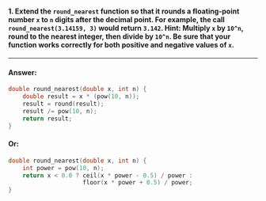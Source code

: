 #### 1. Extend the `round_nearest` function so that it rounds a floating-point number `x` to `n` digits after the decimal point. For example, the call `round_nearest(3.14159, 3)` would return `3.142`. Hint: Multiply `x` by `10^n`, round to the nearest integer, then divide by `10^n`. Be sure that your function works correctly for both positive and negative values of `x`.

---

#### Answer:

```c
double round_nearest(double x, int n) {
    double result = x * (pow(10, n));
    result = round(result);
    result /= pow(10, n);
    return result;
}
```

#### Or:

```c
double round_nearest(double x, int n) {
    int power = pow(10, n);
    return x < 0.0 ? ceil(x * power - 0.5) / power :
                     floor(x * power + 0.5) / power;
}
```
